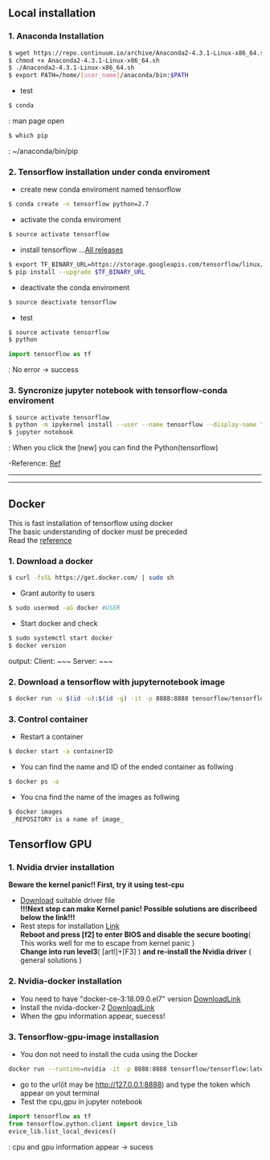 ## Local installation  
### 1. Anaconda Installation  
  
```bash
$ wget https://repo.continuum.io/archive/Anaconda2-4.3.1-Linux-x86_64.sh  
$ chmod +x Anaconda2-4.3.1-Linux-x86_64.sh  
$ ./Anaconda2-4.3.1-Linux-x86_64.sh  
$ export PATH=/home/[user_name]/anaconda/bin:$PATH
```  
 - test    
```bash
$ conda  
```  
: man page open  
```bash
$ which pip  
```  
: ~/anaconda/bin/pip  

### 2. Tensorflow installation under conda enviroment  

 - create new conda enviroment named tensorflow  
```bash
$ conda create -n tensorflow python=2.7
```  

 - activate the conda enviroment  
```bash
$ source activate tensorflow
```  

 - install tensorflow ...[All releases](https://www.tensorflow.org/install/install_linux#the_url_of_the_tensorflow_python_package)  
``` bash
$ export TF_BINARY_URL=https://storage.googleapis.com/tensorflow/linux/cpu/tensorflow-1.0.1-cp27-none-linux_x86_64.whl  
$ pip install --upgrade $TF_BINARY_URL
```  

 - deactivate the conda enviroment  
```bash
$ source deactivate tensorflow
```  

 - test  
```bash
$ source activate tensorflow
$ python
```  
```python
import tensorflow as tf
```  
: No error -> success  

### 3. Syncronize jupyter notebook with tensorflow-conda enviroment  
```bash
$ source activate tensorflow  
$ python -m ipykernel install --user --name tensorflow --display-name "Python (tensorflow)"
$ jupyter notebook
```  
: When you click the [new] you can find the Python(tensorflow)
  
  
-Reference: [Ref](http://shilan.tistory.com/entry/%ED%85%90%EC%84%9C%ED%94%8C%EB%A1%9C%EC%9A%B0-%EC%84%A4%EC%B9%98%ED%95%98%EA%B8%B0-CentOS-71Python-27Anaconda)  

---
---
  
## Docker  

This is fast installation of tensorflow using docker  
The basic understanding of docker must be preceded  
Read the [reference](https://subicura.com/2017/01/19/docker-guide-for-beginners-1.html)  
### 1. Download a docker  

```bash
$ curl -fsSL https://get.docker.com/ | sudo sh
```  
 - Grant autority to users
```bash
$ sudo usermod -aG docker #USER
```  
 - Start docker and check
```bash
$ sudo systemctl start docker
$ docker version
```  
output: Client: ~~~ Server: ~~~  

### 2. Download a tensorflow with jupyternotebook image  

```bash
$ docker run -u $(id -u):$(id -g) -it -p 8888:8888 tensorflow/tensorflow:nightly-py3-jupyter
```  
  

### 3. Control container  
 - Restart a container
```bash
$ docker start -a containerID
```  
 - You can find the name and ID of the ended container as follwing
```bash
$ docker ps -a
```  
- You cna find the name of the images as follwing
```bash
$ docker images
 _REPOSITORY is a name of image_
```  

## Tensorflow GPU  
### 1. Nvidia drvier installation  
__Beware the kernel panic!! First, try it using test-cpu__  
 - [Download](https://www.nvidia.com/Download/index.aspx?lang=en-us ) suitable driver file  
__!!!Next step can make Kernel panic! Possible solutions are discribeed below the link!!!__  
 - Rest steps for installation [Link](http://linux.systemv.pe.kr/nvidia-driver-%EC%84%A4%EC%B9%98%ED%95%98%EA%B8%B0/
)  
__Reboot and press [f2] to enter BIOS and disable the secure booting__( This works well for me to escape from kernel panic )  
__Change into run level3__( [artl]+[F3] ) __and re-install the Nvidia driver__ ( general solutions )  

### 2. Nvidia-docker installation  
 
 - You need to have "docker-ce-3:18.09.0.el7" version  [DownloadLink](https://docs.docker.com/install/linux/docker-ce/centos/
)
 - Install the nvida-docker-2 [DownloadLink](https://github.com/nvidia/nvidia-docker/wiki/Installation-(version-2.0))
 - When the gpu information appear, suecess!

### 3. Tensorflow-gpu-image installasion
 - You don not need to install the cuda using the Docker
```bash
docker run --runtime=nvidia -it -p 8888:8888 tensorflow/tensorflow:latest-gpu
```  
 - go to the url(it may be http://127.0.0.1:8888) and type the token which appear on yout terminal
 - Test the cpu,gpu in jupyter notebook
```python
import tensorflow as tf
from tensorflow.python.client import device_lib
evice_lib.list_local_devices()
```  
: cpu and gpu information appear -> sucess 

